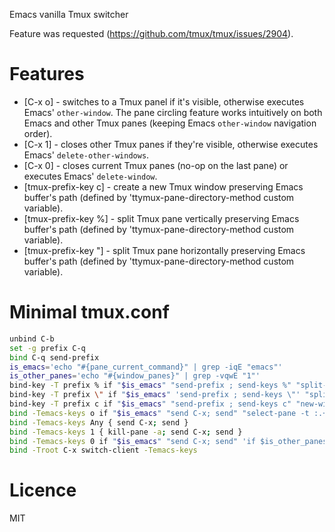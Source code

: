 Emacs vanilla Tmux switcher

Feature was requested  (https://github.com/tmux/tmux/issues/2904).

# Features

* [C-x o] - switches to a Tmux panel if it's visible, otherwise executes Emacs'
  `other-window`. The pane circling feature works intuitively on both Emacs
  and other Tmux panes (keeping Emacs `other-window` navigation order).
* [C-x 1] - closes other Tmux panes if they're visible, otherwise executes
  Emacs' `delete-other-windows`.
* [C-x 0] - closes current Tmux panes (no-op on the last pane) or executes
  Emacs' `delete-window`.
* [tmux-prefix-key c] - create a new Tmux window preserving Emacs buffer's path
  (defined by 'ttymux-pane-directory-method custom variable).
* [tmux-prefix-key %] - split Tmux pane vertically preserving Emacs buffer's
  path (defined by 'ttymux-pane-directory-method custom variable).
* [tmux-prefix-key "] - split Tmux pane horizontally preserving Emacs buffer's
  path (defined by 'ttymux-pane-directory-method custom variable).

# Minimal tmux.conf

```sh
unbind C-b
set -g prefix C-q
bind C-q send-prefix
is_emacs='echo "#{pane_current_command}" | grep -iqE "emacs"'
is_other_panes='echo "#{window_panes}" | grep -vqwE "1"'
bind-key -T prefix % if "$is_emacs" "send-prefix ; send-keys %" "split-window -h -c \"#{pane_current_path}\""
bind-key -T prefix \" if "$is_emacs" 'send-prefix ; send-keys \"' "split-window -v -c \"#{pane_current_path}\""
bind-key -T prefix c if "$is_emacs" "send-prefix ; send-keys c" "new-window -c \"#{pane_current_path}\""
bind -Temacs-keys o if "$is_emacs" "send C-x; send" "select-pane -t :.+"
bind -Temacs-keys Any { send C-x; send }
bind -Temacs-keys 1 { kill-pane -a; send C-x; send }
bind -Temacs-keys 0 if "$is_emacs" "send C-x; send" 'if $is_other_panes kill-pane'
bind -Troot C-x switch-client -Temacs-keys
```

# Licence

MIT
